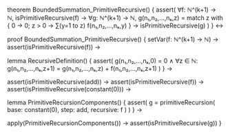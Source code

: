 theorem BoundedSummation_PrimitiveRecursive() {
  assert(
    ∀f: ℕ^(k+1) → ℕ,
    isPrimitiveRecursive(f) →
    ∀g: ℕ^(k+1) → ℕ,
    g(n₁,n₂,...,nₖ,z) = match z with {
      0 → 0;
      z > 0 → ∑(y=1 to z) f(n₁,n₂,...,nₖ,y)
    } →
    isPrimitiveRecursive(g)
  )
} ↔

proof BoundedSummation_PrimitiveRecursive() {
  setVar(f: ℕ^(k+1) → ℕ) →
  assert(isPrimitiveRecursive(f)) →
  
  lemma RecursiveDefinition() {
    assert(
      g(n₁,n₂,...,nₖ,0) = 0 ∧
      ∀z ∈ ℕ: g(n₁,n₂,...,nₖ,z+1) = 
        g(n₁,n₂,...,nₖ,z) + f(n₁,n₂,...,nₖ,z+1)
    )
  } →

  assert(isPrimitiveRecursive(add)) →
  assert(isPrimitiveRecursive(f)) →
  assert(isPrimitiveRecursive(constant(0))) →
  
  lemma PrimitiveRecursionComponents() {
    assert(
      g = primitiveRecursion(
        base: constant(0),
        step: add,
        recursive: f
      )
    )
  } →
  
  apply(PrimitiveRecursionComponents()) →
  assert(isPrimitiveRecursive(g))
}